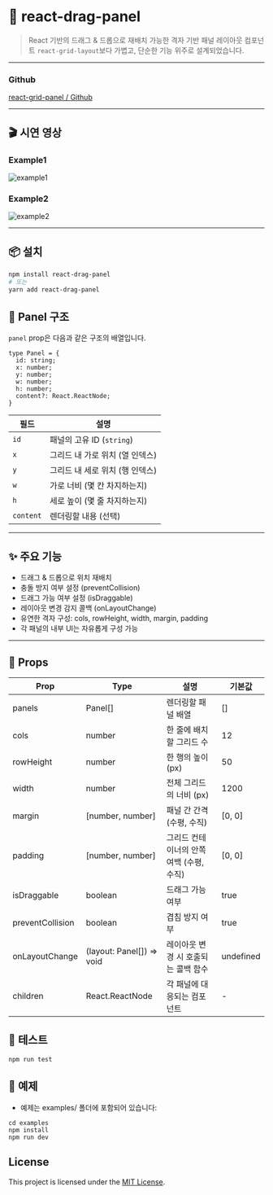 # 🧩 react-drag-panel

> React 기반의 드래그 & 드롭으로 재배치 가능한 격자 기반 패널 레이아웃 컴포넌트
> `react-grid-layout`보다 가볍고, 단순한 기능 위주로 설계되었습니다.

---

### Github
[react-grid-panel / Github](https://github.com/sanholl/react-drag-panel)

---

## 🎬 시연 영상

### Example1
![example1](https://github.com/user-attachments/assets/8efb6004-6dbc-4876-8bbc-f5d8b6f36ea6)

### Example2
![example2](https://github.com/user-attachments/assets/8a6a9568-20f1-4d8f-95af-e9bde68566e9)

---

## 📦 설치

```bash
npm install react-drag-panel
# 또는
yarn add react-drag-panel

```

## 🧱 Panel 구조

`panel` prop은 다음과 같은 구조의 배열입니다.

```
type Panel = {
  id: string;
  x: number;
  y: number;
  w: number;
  h: number;
  content?: React.ReactNode;
}

```

| 필드 | 설명 |
| --- | --- |
| `id` | 패널의 고유 ID (`string`) |
| `x` | 그리드 내 가로 위치 (열 인덱스) |
| `y` | 그리드 내 세로 위치 (행 인덱스) |
| `w` | 가로 너비 (몇 칸 차지하는지) |
| `h` | 세로 높이 (몇 줄 차지하는지) |
| `content` | 렌더링할 내용 (선택) |

---

## ✨ 주요 기능

- 드래그 & 드롭으로 위치 재배치
- 충돌 방지 여부 설정 (preventCollision)
- 드래그 가능 여부 설정 (isDraggable)
- 레이아웃 변경 감지 콜백 (onLayoutChange)
- 유연한 격자 구성: cols, rowHeight, width, margin, padding
- 각 패널의 내부 UI는 자유롭게 구성 가능

---

## 🔧 Props

| Prop | Type |	설명 |	기본값
| --- | --- | --- | --- |
| panels	| Panel[]	| 렌더링할 패널 배열	| []
| cols	| number | 한 줄에 배치할 그리드 수	| 12
| rowHeight	| number	| 한 행의 높이 (px)	| 50
| width	| number	| 전체 그리드의 너비 (px)	| 1200
| margin	| [number, number]	| 패널 간 간격 (수평, 수직)	| [0, 0]
| padding	| [number, number]	| 그리드 컨테이너의 안쪽 여백 (수평, 수직)	| [0, 0]
| isDraggable	| boolean	| 드래그 가능 여부	| true
| preventCollision	| boolean	| 겹침 방지 여부	| true
| onLayoutChange	| (layout: Panel[]) => void	| 레이아웃 변경 시 호출되는 콜백 함수	| undefined
| children	| React.ReactNode	| 각 패널에 대응되는 컴포넌트	| -

## 🧪 테스트

```
npm run test
```

## 🧰 예제
- 예제는 examples/ 폴더에 포함되어 있습니다:

```
cd examples
npm install
npm run dev
```

## License

This project is licensed under the [MIT License](https://github.com/sanholl/react-drag-panel/blob/feature/grid-layout-basic/LICENSE).
